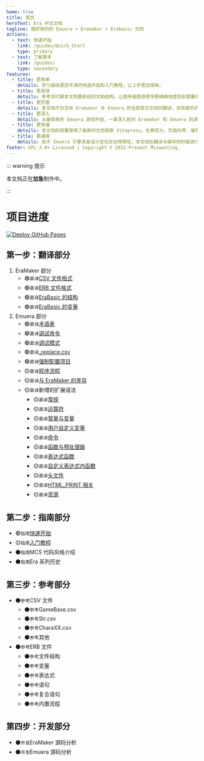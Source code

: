 ```yaml
---
home: true
title: 首页
heroText: Era 中文文档
tagline: 做好用的的 Emuera + Eramaker + Erabasic 文档
actions:
  - text: 快速开始
    link: /guides/Quick_Start
    type: primary
  - text: 了解更多
    link: /guides/
    type: secondary
features:
  - title: 更简单
    details: 学习曲线更加平滑的快速开始和入门教程，让上手更加简单。
  - title: 更高效
    details: 参考现代脚本文档重新组织文档结构。让使用者能够更快更精确地查找到需要的内容。
  - title: 更完善
    details: 本文档不仅含有 Eramaker 与 Emuera 的全部官方文档的翻译，还有额外的指南、参考等原创内容。
  - title: 更深入
    details: 从最简单的 Emuera 游戏开始，一直深入到对 Eramaker 和 Emuera 的源代码分析。
  - title: 更快速
    details: 本文档的部署使用了最新的文档框架 Vitepress。在表现力、页面向导、编写和部署自动化方面都是及其便捷和敏捷的。能够为文档内容提供一流的支持。
  - title: 更通用
    details: 由于 Emuera 引擎本身设计定位存在特殊性，本文档在翻译与编写的时候进行了部分描述的脱敏。
footer: GPL-3.0+ Licensed | Copyright © 2021-Present Miswanting.
---
```


::: warning 提示

本文档正在**加急**制作中。

:::

# 项目进度

[![Deploy GitHub Pages](https://github.com/miswanting/Era-Chinese-Documentation/actions/workflows/deploy.yml/badge.svg)](https://github.com/miswanting/Era-Chinese-Documentation/actions/workflows/deploy.yml)

## 第一步：翻译部分

1. EraMaker 部分
   - :green_circle:`直译`[CSV 文件格式](translation/CSV_File_Format)
   - :green_circle:`直译`[ERB 文件格式](translation/ERB_File_Format)
   - :green_circle:`直译`[EraBasic 的结构](translation/EraBasic_Structure)
   - :green_circle:`直译`[EraBasic 的变量](translation/EraBasic_Variables)
2. Emuera 部分
   - :green_circle:`直译`[术语表](translation/Glossary)
   - :green_circle:`直译`[调试命令](translation/Debug_Command)
   - :green_circle:`直译`[调试模式](translation/Debug_Mode)
   - :green_circle:`直译`[\_replace.csv](translation/Replace_CSV)
   - :green_circle:`直译`[强制配置项目](translation/Config)
   - :yellow_circle:`直译`[程序流程](translation/Flow)
   - :yellow_circle:`直译`[与 EraMaker 的差异](translation/Difference)
   - :yellow_circle:`直译`新增的扩展语法
     - :yellow_circle:`直译`[常规](translation/General)
     - :yellow_circle:`直译`[运算符](translation/Operator)
     - :yellow_circle:`直译`[常量与变量](translation/Variable)
     - :yellow_circle:`直译`[用户自定义变量](translation/Custom_Variable)
     - :yellow_circle:`直译`[命令](translation/Command)
     - :yellow_circle:`直译`[函数与预处理器](translation/Function_and_Preprocessor)
     - :yellow_circle:`直译`[表达式函数](translation/Expression)
     - :yellow_circle:`直译`[自定义表达式内函数](translation/Custom_Expression)
     - :yellow_circle:`直译`[头文件](translation/Header_File)
     - :yellow_circle:`直译`[HTML_PRINT 相关](translation/HTML_PRINT)
     - :yellow_circle:`直译`[资源](translation/Resource)

## 第二步：指南部分

- :green_circle:`指南`[快速开始](guide/Quick_Start)
- :yellow_circle:`指南`[入门教程](guide/tutorials/)
- :black_circle:`指南`MCS 代码风格介绍
- :black_circle:`指南`Era 系列历史

## 第三步：参考部分

- :black_circle:`参考`CSV 文件
  - :black_circle:`参考`GameBase.csv
  - :black_circle:`参考`Str.csv
  - :black_circle:`参考`CharaXX.csv
  - :black_circle:`参考`其他
- :black_circle:`参考`ERB 文件
  - :black_circle:`参考`文件结构
  - :black_circle:`参考`变量
  - :black_circle:`参考`表达式
  - :black_circle:`参考`语句
  - :black_circle:`参考`复合语句
  - :black_circle:`参考`内置流程

## 第四步：开发部分

- :black_circle:`开发`EraMaker 源码分析
- :black_circle:`开发`Emuera 源码分析
